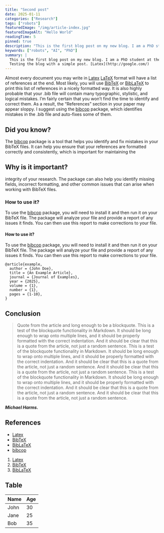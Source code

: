 ```yaml
---
title: "Second post"
date: 2025-01-11
categories: ["Research"]
tags: ["robots"]
featuredImage: "/img/article-index.jpg"
featuredImageAlt: "Hello World"
readingTime: 5
pinned: true
description: "This is the first blog post on my new blog. I am a PhD student at the University of Cambridge, working on robotics and AI. Testing the blog with a simple post."
keywords: ["robots", "AI", "PhD"]
summary: |
  This is the first blog post on my new blog. I am a PhD student at the University of Cambridge, working on robotics and AI.
  Testing the blog with a simple post. [Latex](http://google.com/)
---
```

Almost every document you may write in [Latex](http://google.com/) <a href="#">LaTeX</a> format will have a list of references at
the end. Most likely, you will use <a href="#">BibTeX</a> or <a href="#">BibLaTeX</a> to print this list of references
in a nicely formatted way. It is also highly probable that your .bib file will contain
many typographic, stylistic, and logical mistakes. I’m fairly certain that you won’t
find the time to identify and correct them. As a result, the “References” section in
your paper may appear sloppy. I suggest using the <a href="#">bibcop</a> package, which identifies
mistakes in the .bib file and auto-fixes some of them.

## Did you know?
The <a href="#">bibcop</a> package is a tool that helps you identify and fix mistakes in your BibTeX files. It can help you
ensure that your references are formatted correctly and consistently, which is important for maintaining the

## Why is it important?
integrity of your research. The package can also help you identify missing fields, incorrect formatting, and other common issues that can arise when working with BibTeX files.

### How to use it?
To use the <a href="#">bibcop</a> package, you will need to install it and then run it on your BibTeX file. The package will analyze your file and provide a report of any issues it finds. You can then use this report to make corrections to your file.

#### How to use it?
To use the <a href="#">bibcop</a> package, you will need to install it and then run it on your BibTeX file. The package will analyze your file and provide a report of any issues it finds. You can then use this report to make corrections to your file.

```
@article{example,
  author = {John Doe},
  title = {An Example Article},
  journal = {Journal of Examples},
  year = {2025},
  volume = {1},
  number = {1},
  pages = {1-10},
}
```

## Conclusion
> Quote from the article and long enough to be a blockquote. This is a test of the blockquote functionality in Markdown. It should be long enough to wrap onto multiple lines, and it should be properly formatted with the correct indentation. And it should be clear that this is a quote from the article, not just a random sentence. This is a test of the blockquote functionality in Markdown. It should be long enough to wrap onto multiple lines, and it should be properly formatted with the correct indentation. And it should be clear that this is a quote from the article, not just a random sentence. And it should be clear that this is a quote from the article, not just a random sentence. This is a test of the blockquote functionality in Markdown. It should be long enough to wrap onto multiple lines, and it should be properly formatted with the correct indentation. And it should be clear that this is a quote from the article, not just a random sentence. And it should be clear that this is a quote from the article, not just a random sentence.

***Michael Harms.***

## References
- [Latex](http://google.com/)
- [BibTeX](http://google.com/)
- [BibLaTeX](http://google.com/)
- [bibcop](http://google.com/)

1. [Latex](http://google.com/)
2. [BibTeX](http://google.com/)
3. [BibLaTeX](http://google.com/)

## Table
| Name | Age |
|------|-----|
| John | 30  |
| Jane | 25  |
| Bob  | 35  |
